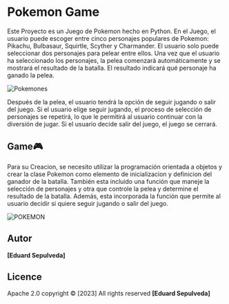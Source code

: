 # Pokemon Game

Este Proyecto es un Juego de Pokemon hecho en Python. En el Juego, el usuario puede escoger entre cinco personajes populares de Pokemon: Pikachu, Bulbasaur, Squirtle, Scyther y Charmander. El usuario solo puede seleccionar dos personajes para pelear entre ellos. Una vez que el usuario ha seleccionado los personajes, la pelea comenzará automáticamente y se mostrará el resultado de la batalla. El resultado indicará qué personaje ha ganado la pelea.


![Pokemones](https://github.com/JokerC0/Pokemon-Game/assets/129913584/18f89f95-af38-4a78-bed5-f6ec8b745422)




Después de la pelea, el usuario tendrá la opción de seguir jugando o salir del juego. Si el usuario elige seguir jugando, el proceso de selección de personajes se repetirá, lo que le permitirá al usuario continuar con la diversión de jugar. Si el usuario decide salir del juego, el juego se cerrará.

## Game🎮

Para su Creacion, se necesito utilizar la programación orientada a objetos y crear la clase Pokemon como elemento de inicializacion y definicion del ganador de la batalla. También esta incluido una función que maneje la selección de personajes y otra que controle la pelea y determine el resultado de la batalla. Además, esta incorporada la función que permite al usuario decidir si quiere seguir jugando o salir del juego.


![POKEMON](https://github.com/JokerC0/Pokemon/assets/129913584/c60cc818-efff-4df4-8893-27a200ed5c49)



## Autor

**[Eduard Sepulveda]**



## Licence
Apache 2.0 copyright © [2023] All rights reserved **[Eduard Sepulveda]**




